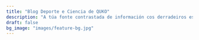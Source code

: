 ```yaml
---
title: "Blog Deporte e Ciencia de QUKO"
description: "A túa fonte contrastada de información cos derradeiros estudos e avances no teu deporte"
draft: false
bg_image: "images/feature-bg.jpg"
---
```

